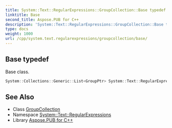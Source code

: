```yaml
---
title: System::Text::RegularExpressions::GroupCollection::Base typedef
linktitle: Base
second_title: Aspose.PUB for C++
description: 'System::Text::RegularExpressions::GroupCollection::Base typedef. Base class in C++.'
type: docs
weight: 1000
url: /cpp/system.text.regularexpressions/groupcollection/base/
---
```

## Base typedef


Base class.

```cpp
System::Collections::Generic::List<GroupPtr> System::Text::RegularExpressions::GroupCollection::Base
```

## See Also

* Class [GroupCollection](../)
* Namespace [System::Text::RegularExpressions](../../)
* Library [Aspose.PUB for C++](../../../)
